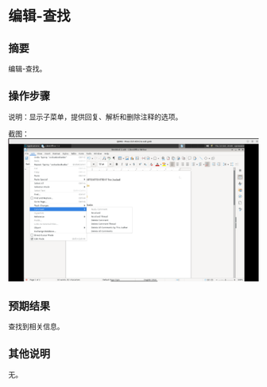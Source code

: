 # 编辑-查找

## 摘要

编辑-查找。

## 操作步骤

说明：显示子菜单，提供回复、解析和删除注释的选项。

截图：![image](./images/z33.png)

## 预期结果

查找到相关信息。

## 其他说明

无。
